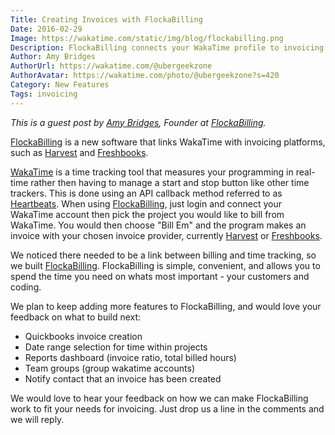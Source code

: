 ```yaml
---
Title: Creating Invoices with FlockaBilling
Date: 2016-02-29
Image: https://wakatime.com/static/img/blog/flockabilling.png
Description: FlockaBilling connects your WakaTime profile to invoicing apps like Freshbooks and Harvest
Author: Amy Bridges
AuthorUrl: https://wakatime.com/@ubergeekzone
AuthorAvatar: https://wakatime.com/photo/@ubergeekzone?s=420
Category: New Features
Tags: invoicing
---
```


*This is a guest post by [Amy Bridges](https://wakatime.com/@ubergeekzone), Founder at [FlockaBilling][flockabilling].*

[FlockaBilling][flockabilling] is a new software that links WakaTime with invoicing platforms, such as [Harvest][harvest] and [Freshbooks][freshbooks].

[WakaTime][wakatime] is a time tracking tool that measures your programming in real-time rather then having to manage a start and stop button like other time trackers.
This is done using an API callback method referred to as [Heartbeats][heartbeats].
When using [FlockaBilling][flockabilling], just login and connect your WakaTime account then pick the project you would like to bill from WakaTime.
You would then choose "Bill Em" and the program makes an invoice with your chosen invoice provider, currently [Harvest][harvest] or [Freshbooks][freshbooks].

We noticed there needed to be a link between billing and time tracking, so we built [FlockaBilling][flockabilling].
FlockaBilling is simple, convenient, and allows you to spend the time you need on whats most important - your customers and coding.

We plan to keep adding more features to FlockaBilling, and would love your feedback on what to build next:

- Quickbooks invoice creation
- Date range selection for time within projects
- Reports dashboard (invoice ratio, total billed hours)
- Team groups (group wakatime accounts)
- Notify contact that an invoice has been created

We would love to hear your feedback on how we can make FlockaBilling work to fit your needs for invoicing.
Just drop us a line in the comments and we will reply.

[flockabilling]: http://invoate.com/platforms/flockabilling
[wakatime]: https://wakatime.com/
[harvest]: https://www.getharvest.com/
[freshbooks]: http://www.freshbooks.com
[heartbeats]: https://wakatime.com/help/getting-started/faq#what-data-is-logged
